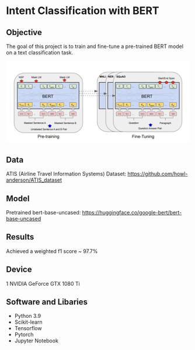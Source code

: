 # Intent Classification with BERT

## Objective
The goal of this project is to train and fine-tune a pre-trained BERT model on a text classification task.

![alt text](image/bert.png)

## Data
ATIS (Airline Travel Information Systems) Dataset: https://github.com/howl-anderson/ATIS_dataset


## Model
Pretrained bert-base-uncased: https://huggingface.co/google-bert/bert-base-uncased 

## Results
Achieved a weighted f1 score ~ 97.7%

## Device
1 NVIDIA GeForce GTX 1080 Ti

## Software and Libaries
- Python 3.9
- Scikit-learn
- Tensorflow
- Pytorch
- Jupyter Notebook


